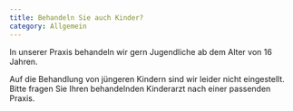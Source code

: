 ```yaml
---
title: Behandeln Sie auch Kinder?
category: Allgemein
---
```

In unserer Praxis behandeln wir gern Jugendliche ab dem Alter von 16 Jahren.  

Auf die Behandlung von jüngeren Kindern sind wir leider nicht eingestellt. Bitte fragen Sie Ihren behandelnden Kinderarzt nach einer passenden Praxis.
